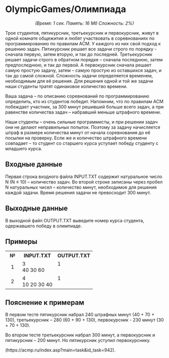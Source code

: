 <h1>OlympicGames/Олимпиада</h1>
<center><i>(Время: 1&nbsp;сек. Память: 16 Мб&nbsp;Сложность: 2%)</i></center>
<!–– google_ad_section_start ––>
<p class=text>
Трое студентов, пятикурсник, третьекурсник и первокурсник, живут в одной комнате общежития и любят участвовать в соревнованиях по программированию по правилам ACM. У каждого из них свой подход к решению задач. Пятикурсник решает все задачи строго по порядку - сначала первую, затем вторую, и так до последней. Третьекурсник решает задачи строго в обратном порядке – сначала последнюю, затем предпоследнюю, и так до первой. А первокурсник сначала решает самую простую задачу, затем – самую простую из оставшихся задач, и так до самой сложной. Сложность задачи определяется временем, необходимым для её решения. Для решения одной и той же задачи наши студенты тратят одинаковое количество времени.
</p>
<p class=text>
Ваша задача – по описанию соревнований по программированию определить, кто из студентов победит. Напомним, что по правилам ACM побеждает участник, за 300 минут решивший больше всего задач, а при равенстве количества задач – набравший меньше штрафного времени. 
</p>
<p class=text>
Наши студенты – очень сильные программисты, и при решении задач они не делают неправильных попыток. Поэтому за задачу начисляется штраф в размере количества минут от начала соревнования до её посылки на проверку. Если же и количество штрафного времени совпадает – то студент со старшего курса уступает победу студенту с младшего курса.
</p>

<h2>Входные данные</h2>

<p class=text>
Первая строка входного файла INPUT.TXT содержит натуральное число N (N &#8804; 10) – количество задач. Во второй строке записаны через пробел N натуральных чисел – количество минут, необходимое для решения каждой задачи. Время решения задачи не превосходит 300 минут.
</p>

<h2>Выходные данные</h2>

<p class=text>
В выходной файл OUTPUT.TXT выведите номер курса студента, одержавшего победу в олимпиаде.
</p>

<h2>Примеры</h2>

<table class=main cellpadding=2 cellspacing=1>
<tr><th width=30>№</th><th>INPUT.TXT</th><th>OUTPUT.TXT</th></tr>
<tr class=white2><td align=center>1</td><td valign=top>3<br>40 30 60</td><td valign=top>1</td></tr>
<tr class=white2><td align=center>2</td><td valign=top>4<br>10 20 30 40</td><td valign=top>1</td></tr>
</table>

<h2>Пояснение к примерам</h2>

<p class=text>
В первом тесте пятикурсник набрал 240 штрафных минут (40 + 70 + 130), третьекурсник – 280 (60 + 90 + 130), первокурсник  - 230 минут (30 + 70 + 130).
</p>
<p class=text>
Во втором тесте третьекурсник набрал 300 минут, а первокурсник и пятикурсник – 200 минут. Но пятикурсник уступил первокурснику.
</p>
(https://acmp.ru/index.asp?main=task&id_task=942).
<!–– google_ad_section_end ––>